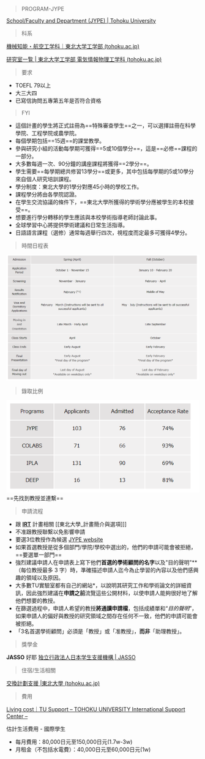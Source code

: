 

>PROGRAM-JYPE

[School/Faculty and Department (JYPE) | Tohoku University](https://www.insc.tohoku.ac.jp/english/exchange/jype/school-faculty-and-department/)

>科系

[機械知能・航空工学科｜東北大学工学部 (tohoku.ac.jp)](https://www.dream.mech.tohoku.ac.jp/)

[研究室一覧 | 東北大学工学部 電気情報物理工学科 (tohoku.ac.jp)](https://www.ecei.tohoku.ac.jp/eipe/lab/)

>要求

- TOEFL 79以上
- 大三大四
- 已寫信詢問五專第五年是否符合資格

>FYI

- 這個計畫的學生將正式註冊為==特殊審查學生==之一，可以選擇註冊在科學學院、工程學院或農學院。
- 每個學期包括==15週==的課堂教學。
- 參與研究小組的活動每學期可獲得==5或10個學分==，這是==必修==課程的一部分。
- 大多數每週一次、90分鐘的講座課程將獲得==2學分==。
- 學生需要==每學期總共修習13學分==或更多，其中包括每學期的5或10學分來自個人研究培訓課程。
- 學分制度：東北大學的1學分對應45小時的學校工作。
- 課程學分將由各學院認證。
- 在學生交流協議的條件下，==東北大學所獲得的學術學分應被學生的本校接受==。
- 想要進行學分轉移的學生應該與本校學術指導老師討論此事。
- 全球學習中心將提供學術建議和日常生活指導。
- 日語語言課程（選修）通常每週舉行四次，視程度而定最多可獲得4學分。

>時間日程表

![image.png](https://raw.githubusercontent.com/Ash0645/image_remote/main/202310081235564.png)

>錄取比例

![image.png|375](https://raw.githubusercontent.com/Ash0645/image_remote/main/202310081236279.png)
==先找到教授並連繫==

>申請流程

- 跟 [**IRT**](https://www.insc.tohoku.ac.jp/english/exchange/jype/2-course-description/#ank01) 計畫相關 [[東北大學_計畫簡介與選項]]]
- 不准跟教授聯繫以免影響申請
- 要選3位教授作為候選 [JYPE website](https://www.insc.tohoku.ac.jp/english/?p=18061)
- 如果首選教授是從多個部門/學院/學校中選出的，他們的申請可能會被拒絕，==要選單一部門==
- 強烈建議申請人在申請表上寫下他們**首選的學術顧問的名字**以及"目的聲明"**（每位教授最多 3 字）時，準確描述申請人迄今為止學習的內容以及他們感興趣的領域以及原因。
- 大多數TU實驗室都有自己的網站*，以說明其研究工作和學術論文的詳細資訊，因此強烈建議在**申請之前**流覽這些公開材料，以使申請人能夠很好地了解他們想要的教授。
- 在篩選過程中，申請人希望的教授**將通讀申請檔**，包括成績單和“_目的聲明_”，如果申請人的偏好與教授的研究領域之間存在任何不一致，他們的申請可能會被拒絕。
- 「3名首選學術顧問」必須是「教授」或「准教授」，**而非**「助理教授」。

>獎學金

**JASSO** 好耶
[独立行政法人日本学生支援機構 | JASSO](https://www.jasso.go.jp/index.html)

>住宿/生活相關

[交換計劃支援 |東北大學 (tohoku.ac.jp)](https://www.insc.tohoku.ac.jp/english/exchange/exchange-program-support/)

>費用

[Living cost｜TU Support – TOHOKU UNIVERSITY International Support Center –](https://sup.bureau.tohoku.ac.jp/en/life-e/cost-e/)

估計生活費用 - 國際學生
- 每月費用：80,000日元至150,000日元(1.7w-3w)
- 月租金（不包括水電費）：40,000日元至60,000日元(1w)